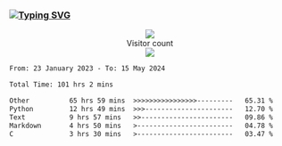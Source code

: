 ### <a href="https://git.io/typing-svg"><img src="https://readme-typing-svg.herokuapp.com?font=Fira+Code&pause=1000&width=435&lines=+Hi+%F0%9F%91%8B+There+is+Chenghow" alt="Typing SVG" /></a>
<p align="center"> 
  <img src="https://github-readme-stats.vercel.app/api?username=chenghow&show_icons=true"><br>
  Visitor count<br>
  <img src="https://profile-counter.glitch.me/chenghow/count.svg">
</p>

<!--START_SECTION:waka-->

```txt
From: 23 January 2023 - To: 15 May 2024

Total Time: 101 hrs 2 mins

Other          65 hrs 59 mins  >>>>>>>>>>>>>>>>---------   65.31 %
Python         12 hrs 49 mins  >>>----------------------   12.70 %
Text           9 hrs 57 mins   >>-----------------------   09.86 %
Markdown       4 hrs 50 mins   >------------------------   04.78 %
C              3 hrs 30 mins   >------------------------   03.47 %
```

<!--END_SECTION:waka-->
